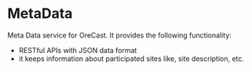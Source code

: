 # MetaData
Meta Data service for OreCast. It provides the following functionality:
- RESTful APIs with JSON data format
- it keeps information about participated sites like, site description, etc.

